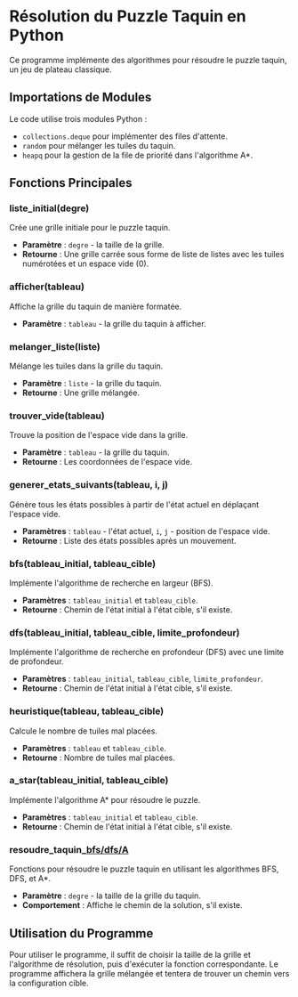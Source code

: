# Résolution du Puzzle Taquin en Python

Ce programme implémente des algorithmes pour résoudre le puzzle taquin, un jeu de plateau classique.

## Importations de Modules
Le code utilise trois modules Python :
- `collections.deque` pour implémenter des files d'attente.
- `random` pour mélanger les tuiles du taquin.
- `heapq` pour la gestion de la file de priorité dans l'algorithme A*.

## Fonctions Principales

### liste_initial(degre)
Crée une grille initiale pour le puzzle taquin.
- **Paramètre** : `degre` - la taille de la grille.
- **Retourne** : Une grille carrée sous forme de liste de listes avec les tuiles numérotées et un espace vide (0).

### afficher(tableau)
Affiche la grille du taquin de manière formatée.
- **Paramètre** : `tableau` - la grille du taquin à afficher.

### melanger_liste(liste)
Mélange les tuiles dans la grille du taquin.
- **Paramètre** : `liste` - la grille du taquin.
- **Retourne** : Une grille mélangée.

### trouver_vide(tableau)
Trouve la position de l'espace vide dans la grille.
- **Paramètre** : `tableau` - la grille du taquin.
- **Retourne** : Les coordonnées de l'espace vide.

### generer_etats_suivants(tableau, i, j)
Génère tous les états possibles à partir de l'état actuel en déplaçant l'espace vide.
- **Paramètres** : `tableau` - l'état actuel, `i`, `j` - position de l'espace vide.
- **Retourne** : Liste des états possibles après un mouvement.

### bfs(tableau_initial, tableau_cible)
Implémente l'algorithme de recherche en largeur (BFS).
- **Paramètres** : `tableau_initial` et `tableau_cible`.
- **Retourne** : Chemin de l'état initial à l'état cible, s'il existe.

### dfs(tableau_initial, tableau_cible, limite_profondeur)
Implémente l'algorithme de recherche en profondeur (DFS) avec une limite de profondeur.
- **Paramètres** : `tableau_initial`, `tableau_cible`, `limite_profondeur`.
- **Retourne** : Chemin de l'état initial à l'état cible, s'il existe.

### heuristique(tableau, tableau_cible)
Calcule le nombre de tuiles mal placées.
- **Paramètres** : `tableau` et `tableau_cible`.
- **Retourne** : Nombre de tuiles mal placées.

### a_star(tableau_initial, tableau_cible)
Implémente l'algorithme A* pour résoudre le puzzle.
- **Paramètres** : `tableau_initial` et `tableau_cible`.
- **Retourne** : Chemin de l'état initial à l'état cible, s'il existe.

### resoudre_taquin_[bfs/dfs/A](degre)
Fonctions pour résoudre le puzzle taquin en utilisant les algorithmes BFS, DFS, et A*.
- **Paramètre** : `degre` - la taille de la grille du taquin.
- **Comportement** : Affiche le chemin de la solution, s'il existe.

## Utilisation du Programme
Pour utiliser le programme, il suffit de choisir la taille de la grille et l'algorithme de résolution, puis d'exécuter la fonction correspondante. Le programme affichera la grille mélangée et tentera de trouver un chemin vers la configuration cible.
